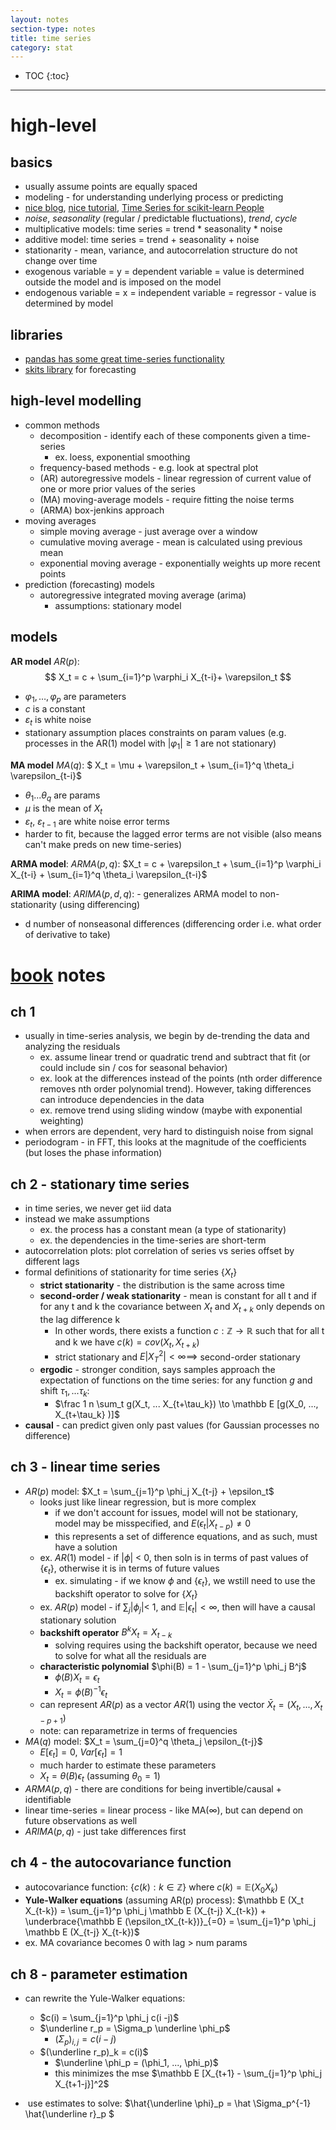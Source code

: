 ```yaml
---
layout: notes
section-type: notes
title: time series
category: stat
---
```

* TOC
{:toc}
---

# high-level

## basics

- usually assume points are equally spaced
- modeling - for understanding underlying process or predicting
- [nice blog](https://algorithmia.com/blog/introduction-to-time-series), [nice tutorial](https://www.itl.nist.gov/div898/handbook/pmc/section4/pmc442.htm), [Time Series for scikit-learn People](https://www.ethanrosenthal.com/2018/01/28/time-series-for-scikit-learn-people-part1/)
- *noise*, *seasonality* (regular / predictable fluctuations), *trend*, *cycle*
- multiplicative models: time series = trend * seasonality * noise
- additive model: time series = trend + seasonality + noise
- stationarity - mean, variance, and autocorrelation structure do not change over time
- exogenous variable = y = dependent variable = value is determined outside the model and is imposed on the model
- endogenous variable = x = independent variable = regressor - value is determined by model

## libraries

- [pandas has some great time-series functionality](https://tomaugspurger.github.io/modern-7-timeseries)
- [skits library](https://github.com/EthanRosenthal/skits) for forecasting

## high-level modelling

- common methods
  - decomposition - identify each of these components given a time-series
    - ex. loess, exponential smoothing
  - frequency-based methods - e.g. look at spectral plot
  - (AR) autoregressive models - linear regression of current value of one or more prior values of the series
  - (MA) moving-average models - require fitting the noise terms
  - (ARMA) box-jenkins approach 
- moving averages
  - simple moving average - just average over a window
  - cumulative moving average - mean is calculated using previous mean
  - exponential moving average - exponentially weights up more recent points
- prediction (forecasting) models
  - autoregressive integrated moving average (arima)
    - assumptions: stationary model

## models

**AR model** $AR(p)$: $$ X_t = c + \sum_{i=1}^p \varphi_i X_{t-i}+ \varepsilon_t $$

- $\varphi_1, \ldots, \varphi_p$ are parameters
- $c$ is a constant
- $\varepsilon_t$ is white noise
- stationary assumption places constraints on param values (e.g. processes in the AR(1) model with $|\varphi_1| \ge 1$ are not stationary)

**MA model** $MA(q)$: $ X_t = \mu + \varepsilon_t + \sum_{i=1}^q \theta_i \varepsilon_{t-i}$

- $\theta_1 ... \theta_q$ are params
- $\mu$ is the mean of $X_t$ 
- $\varepsilon_t$, $\varepsilon_{t-1}$ are white noise error terms
- harder to fit, because the lagged error terms are not visible (also means can't make preds on new time-series)

**ARMA model**: $ARMA(p, q)$: $X_t = c + \varepsilon_t +  \sum_{i=1}^p \varphi_i X_{t-i} + \sum_{i=1}^q \theta_i \varepsilon_{t-i}$

**ARIMA model**: $ARIMA(p, d, q)$: - generalizes ARMA model to non-stationarity (using differencing)

- d number of nonseasonal differences (differencing order i.e. what order of derivative to take)



# [book](https://www.stat.tamu.edu/~suhasini/teaching673/time_series.pdf) notes

## ch 1

- usually in time-series analysis, we begin by de-trending the data and analyzing the residuals
  - ex. assume linear trend or quadratic trend and subtract that fit (or could include sin / cos for seasonal behavior)
  - ex. look at the differences instead of the points (nth order difference removes nth order polynomial trend). However, taking differences can introduce dependencies in the data
  - ex. remove trend using sliding window (maybe with exponential weighting)
- when errors are dependent, very hard to distinguish noise from signal
- periodogram - in FFT, this looks at the magnitude of the coefficients (but loses the phase information)

## ch 2 - stationary time series

- in time series, we never get iid data
- instead we make assumptions
  - ex. the process has a constant mean (a type of stationarity)
  - ex. the dependencies in the time-series are short-term
- autocorrelation plots: plot correlation of series vs series offset by different lags
- formal definitions of stationarity for time series $\{X_t\}$
  - **strict stationarity** - the distribution is the same across time
  - **second-order / weak stationarity** -  mean is constant for all t and if for any t and k the covariance between $X_t$ and $X_{t+k}$ only depends on the lag difference k
    - In other words, there exists a function $c: \mathbb Z \to \mathbb R$ such that for all t and k we have $c(k) = cov (X_t, X_{t+k})$
    - strict stationary and $E|X_T^2| < \infty \implies$ second-order stationary
  - **ergodic** - stronger condition, says samples approach the expectation of functions on the time series: for any function $g$ and shift $\tau_1, ... \tau_k$:
    - $\frac 1 n \sum_t g(X_t, ... X_{t+\tau_k}) \to \mathbb E [g(X_0, ..., X_{t+\tau_k} )]$
- **causal** - can predict given only past values (for Gaussian processes no difference)

## ch 3 - linear time series

- $AR(p)$ model: $X_t = \sum_{j=1}^p \phi_j X_{t-j} + \epsilon_t$
  - looks just like linear regression, but is more complex
    - if we don't account for issues, model will not be stationary, model may be misspecified, and $E(\epsilon_t|X_{t-p}) \neq 0$
    - this represents a set of difference equations, and as such, must have a solution
  - ex. $AR(1)$ model - if $|\phi|$ < 0, then soln is in terms of past values of {$\epsilon_t$}, otherwise it is in terms of future values
    - ex. simulating - if we know $\phi$ and $\{\epsilon_t\}$, we wstill need to use the backshift operator to solve for  $\{ X_t \}$
  - ex. $AR(p)$ model - if $\sum_j |\phi_j|$< 1, and $\mathbb E |\epsilon_t| < \infty$, then will have a causal stationary solution
  - **backshift operator** $B^kX_t=X_{t-k}$
    - solving requires using the backshift operator, because we need to solve for what all the residuals are
  - **characteristic polynomial** $\phi(B) = 1 - \sum_{j=1}^p \phi_j B^j$
    - $\phi(B) X_t = \epsilon_t$
    - $X_t=\phi(B)^{-1} \epsilon_t$
  - can represent $AR(p)$ as a vector $AR(1)$ using the vector $\bar X_t = (X_t, ..., X_{t-p+1})$
  - note: can reparametrize in terms of frequencies
- $MA(q)$ model: $X_t = \sum_{j=0}^q \theta_j \epsilon_{t-j}$ 
  - $E[\epsilon_t] = 0$, $Var[\epsilon_t] = 1$
  - much harder to estimate these parameters
  - $X_t = \theta (B) \epsilon_t$ (assuming $\theta_0=1$)
- $ARMA(p, q)$ - there are conditions for being invertible/causal + identifiable
- linear time-series = linear process - like MA$(\infty)$, but can depend on future observations as well
- $ARIMA(p, q)$ - just take differences first

## ch 4 - the autocovariance function

- autocovariance function: {$c(k): k \in \mathbb Z$} where $c(k) = \mathbb E (X_0 X_k)$
- **Yule-Walker equations** (assuming AR(p) process): $\mathbb E (X_t X_{t-k}) = \sum_{j=1}^p \phi_j \mathbb E (X_{t-j} X_{t-k}) + \underbrace{\mathbb E (\epsilon_tX_{t-k})}_{=0} = \sum_{j=1}^p \phi_j \mathbb E (X_{t-j} X_{t-k})$
- ex. MA covariance becomes 0 with lag > num params

## ch 8 - parameter estimation

- can rewrite the Yule-Walker equations:

  - $c(i) = \sum_{j=1}^p \phi_j c(i -j)$
  - $\underline r_p = \Sigma_p \underline \phi_p$
    - $(\Sigma_p)_{i, j} = c(i - j)$
  - $(\underline r_p)_k = c(i)$
    - $\underline \phi_p = (\phi_1, ..., \phi_p)$
    - this minimizes the mse $\mathbb E [X_{t+1} - \sum_{j=1}^p \phi_j X_{t+1-j}]^2$
  
-  use estimates to solve: $\hat{\underline \phi}_p = \hat \Sigma_p^{-1} \hat{\underline r}_p $

  

